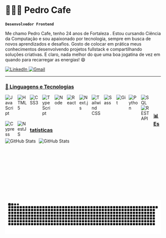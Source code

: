 # 👩🏽‍💻 Pedro Cafe

**`Desenvolvedor Frontend`**

Me chamo Pedro Cafe, tenho 24 anos de Fortaleza . Estou cursando Ciência da Computação e sou apaixonado por tecnologia, sempre em busca de novos aprendizados e desafios. Gosto de colocar em prática meus conhecimentos desenvolvendo projetos fullstack e compartilhando soluções criativas. E claro, nada melhor do que uma boa jogatina de vez em quando para recarregar as energias! 😄

<a href="https://www.linkedin.com/in/pedro-cafe/" target="_blank" align="left">
  <img 
    src="https://img.shields.io/badge/LinkedIn-0077B5?style=for-the-badge&logo=linkedin&logoColor=white" 
    alt="LinkedIn"
  />
</a>

<a href="mailto:pedrofreitasph49@gmail.com" target="_blank" align="left">
  <img 
    src="https://img.shields.io/badge/Gmail-D14836?style=for-the-badge&logo=gmail&logoColor=white" 
    alt="Gmail"
/>


---

### 🤖 Linguagens e Tecnologias

<img 
    align="left" 
    alt="JavaScript" 
    title="JavaScript"
    width="30px" 
    style="padding-right: 10px;" 
    src="https://cdn.jsdelivr.net/gh/devicons/devicon/icons/javascript/javascript-original.svg" 
/>

<img 
    align="left" 
    alt="HTML5" 
    title="HTML5"
    width="30px" 
    style="padding-right: 10px;" 
    src="https://cdn.jsdelivr.net/gh/devicons/devicon/icons/html5/html5-original.svg" 
/>

<img 
    align="left" 
    alt="CSS3" 
    title="CSS3"
    width="30px" 
    style="padding-right: 10px;" 
    src="https://cdn.jsdelivr.net/gh/devicons/devicon/icons/css3/css3-original.svg" 
/>

<img 
    align="left" 
    alt="TypeScript" 
    title="TypeScript"
    width="30px" 
    style="padding-right: 10px;" 
    src="https://cdn.jsdelivr.net/gh/devicons/devicon/icons/typescript/typescript-original.svg" 
/>

<img 
    align="left" 
    alt="Node" 
    title="Node"
    width="30px" 
    style="padding-right: 10px;" 
    src="https://cdn.jsdelivr.net/gh/devicons/devicon/icons/nodejs/nodejs-original-wordmark.svg" 
/>

<img 
    align="left" 
    alt="React" 
    title="React"
    width="30px" 
    style="padding-right: 10px;" 
    src="https://cdn.jsdelivr.net/gh/devicons/devicon/icons/react/react-original.svg" 
/>

<img 
    align="left" 
    alt="Next.js" 
    title="Next.js"
    width="30px" 
    style="padding-right: 10px;" 
    src="https://cdn.jsdelivr.net/gh/devicons/devicon/icons/nextjs/nextjs-original.svg" 
/>

<img 
    align="left" 
    alt="Tailwind CSS" 
    title="Tailwind CSS"
    width="30px" 
    style="padding-right: 10px;" 
    src="https://cdn.jsdelivr.net/gh/devicons/devicon@latest/icons/tailwindcss/tailwindcss-original.svg" 
/>

<img 
    align="left" 
    alt="Sass" 
    title="Sass"
    width="30px" 
    style="padding-right: 10px;" 
    src="https://cdn.jsdelivr.net/gh/devicons/devicon/icons/sass/sass-original.svg" 
/>

<img 
    align="left" 
    alt="Git" 
    title="Git"
    width="30px" 
    style="padding-right: 10px;" 
    src="https://cdn.jsdelivr.net/gh/devicons/devicon/icons/git/git-original.svg" 
/>

<img 
    align="left" 
    alt="Python" 
    title="Python"
    width="30px" 
    style="padding-right: 10px;" 
    src="https://cdn.jsdelivr.net/gh/devicons/devicon/icons/python/python-original.svg" 
/>

<img 
    align="left" 
    alt="SQL" 
    title="SQL"
    width="30px" 
    style="padding-right: 10px;" 
    src="https://cdn.jsdelivr.net/gh/devicons/devicon/icons/mysql/mysql-original.svg" 
/>

<img 
    align="left" 
    alt="REST API" 
    title="REST API"
    width="30px" 
    style="padding-right: 10px;" 
    src="https://cdn-icons-png.flaticon.com/512/2921/2921222.png" 
/>

<img 
    align="left" 
    alt="Cypress" 
    title="Cypress"
    width="30px" 
    style="padding-right: 10px;" 
    src="https://cdn.jsdelivr.net/gh/devicons/devicon@latest/icons/cypressio/cypressio-original-wordmark.svg" 
/>

<img 
    align="left" 
    alt="NestJS" 
    title="NestJS"
    width="30px" 
    style="padding-right: 10px;" 
    src="https://cdn.jsdelivr.net/gh/devicons/devicon@latest/icons/nestjs/nestjs-original.svg" 
/>

<br /><br />




### 📊 Estatísticas

<p>
  <img 
    align="left" 
    alt="GitHub Stats" 
    height="200" 
    style="padding-right: 10px;" 
    src="https://github-readme-stats.vercel.app/api?username=pedrohfreitas01&show_icons=true&theme=tokyonight&include_all_commits=true&locale=pt-br" 
  />

<img 
      align="left" 
      alt="GitHub Stats" 
      height="200" 
      src="https://github-readme-stats.vercel.app/api/top-langs/?username=pedrohfreitas01&theme=tokyonight&layout=compact&custom_title=Tecnologias&langs_count=9" 
  />

</p>

<br /><br />
<br /><br />

<picture align="center">
  <source media="(prefers-color-scheme: dark)" srcset="https://raw.githubusercontent.com/pedrohfreitas01/pedrohfreitas01/output/github-contribution-grid-snake-dark.svg">
  <source media="(prefers-color-scheme: light)" srcset="https://raw.githubusercontent.com/pedrohfreitas01/pedrohfreitas01/output/github-contribution-grid-snake-dark.svg">
  <img align="center" alt="github contribution grid snake animation" src="https://raw.githubusercontent.com/pedrohfreitas01/pedrohfreitas01/output/github-contribution-grid-snake.svg">
</picture>
